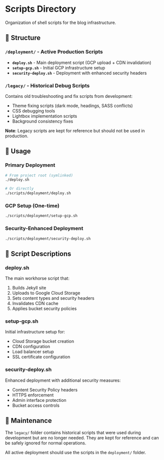 # Scripts Directory

Organization of shell scripts for the blog infrastructure.

## 📁 Structure

### `/deployment/` - Active Production Scripts
- **`deploy.sh`** - Main deployment script (GCP upload + CDN invalidation)
- **`setup-gcp.sh`** - Initial GCP infrastructure setup
- **`security-deploy.sh`** - Deployment with enhanced security headers

### `/legacy/` - Historical Debug Scripts
Contains old troubleshooting and fix scripts from development:
- Theme fixing scripts (dark mode, headings, SASS conflicts)
- CSS debugging tools
- Lightbox implementation scripts
- Background consistency fixes

**Note**: Legacy scripts are kept for reference but should not be used in production.

## 🚀 Usage

### Primary Deployment
```bash
# From project root (symlinked)
./deploy.sh

# Or directly
./scripts/deployment/deploy.sh
```

### GCP Setup (One-time)
```bash
./scripts/deployment/setup-gcp.sh
```

### Security-Enhanced Deployment
```bash
./scripts/deployment/security-deploy.sh
```

## 📝 Script Descriptions

### deploy.sh
The main workhorse script that:
1. Builds Jekyll site
2. Uploads to Google Cloud Storage
3. Sets content types and security headers
4. Invalidates CDN cache
5. Applies bucket security policies

### setup-gcp.sh
Initial infrastructure setup for:
- Cloud Storage bucket creation
- CDN configuration
- Load balancer setup
- SSL certificate configuration

### security-deploy.sh
Enhanced deployment with additional security measures:
- Content Security Policy headers
- HTTPS enforcement
- Admin interface protection
- Bucket access controls

## 🧹 Maintenance

The `legacy/` folder contains historical scripts that were used during development but are no longer needed. They are kept for reference and can be safely ignored for normal operations.

All active deployment should use the scripts in the `deployment/` folder.